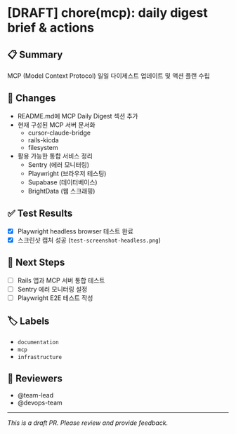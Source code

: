# [DRAFT] chore(mcp): daily digest brief & actions

## 📋 Summary
MCP (Model Context Protocol) 일일 다이제스트 업데이트 및 액션 플랜 수립

## 🔄 Changes
- README.md에 MCP Daily Digest 섹션 추가
- 현재 구성된 MCP 서버 문서화
  - cursor-claude-bridge
  - rails-kicda
  - filesystem
- 활용 가능한 통합 서비스 정리
  - Sentry (에러 모니터링)
  - Playwright (브라우저 테스팅)
  - Supabase (데이터베이스)
  - BrightData (웹 스크래핑)

## ✅ Test Results
- [x] Playwright headless browser 테스트 완료
- [x] 스크린샷 캡처 성공 (`test-screenshot-headless.png`)

## 📝 Next Steps
- [ ] Rails 앱과 MCP 서버 통합 테스트
- [ ] Sentry 에러 모니터링 설정
- [ ] Playwright E2E 테스트 작성

## 🏷️ Labels
- `documentation`
- `mcp`
- `infrastructure`

## 👥 Reviewers
- @team-lead
- @devops-team

---
*This is a draft PR. Please review and provide feedback.*